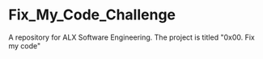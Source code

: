 # Fix_My_Code_Challenge
A repository for ALX Software Engineering.
The project is titled "0x00. Fix my code"
